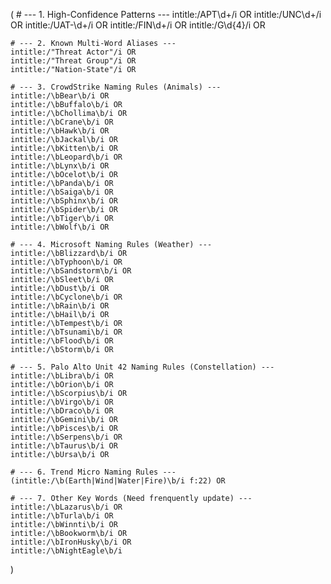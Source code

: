 (
    # --- 1. High-Confidence Patterns ---
    intitle:/APT\d+/i OR 
    intitle:/UNC\d+/i OR 
    intitle:/UAT-\d+/i OR
    intitle:/FIN\d+/i OR 
    intitle:/G\d{4}/i OR

    # --- 2. Known Multi-Word Aliases ---
    intitle:/"Threat Actor"/i OR 
    intitle:/"Threat Group"/i OR 
    intitle:/"Nation-State"/i OR

    # --- 3. CrowdStrike Naming Rules (Animals) ---
    intitle:/\bBear\b/i OR 
    intitle:/\bBuffalo\b/i OR 
    intitle:/\bChollima\b/i OR 
    intitle:/\bCrane\b/i OR 
    intitle:/\bHawk\b/i OR 
    intitle:/\bJackal\b/i OR 
    intitle:/\bKitten\b/i OR 
    intitle:/\bLeopard\b/i OR 
    intitle:/\bLynx\b/i OR 
    intitle:/\bOcelot\b/i OR 
    intitle:/\bPanda\b/i OR 
    intitle:/\bSaiga\b/i OR 
    intitle:/\bSphinx\b/i OR 
    intitle:/\bSpider\b/i OR 
    intitle:/\bTiger\b/i OR 
    intitle:/\bWolf\b/i OR

    # --- 4. Microsoft Naming Rules (Weather) ---
    intitle:/\bBlizzard\b/i OR 
    intitle:/\bTyphoon\b/i OR 
    intitle:/\bSandstorm\b/i OR 
    intitle:/\bSleet\b/i OR 
    intitle:/\bDust\b/i OR 
    intitle:/\bCyclone\b/i OR 
    intitle:/\bRain\b/i OR 
    intitle:/\bHail\b/i OR 
    intitle:/\bTempest\b/i OR 
    intitle:/\bTsunami\b/i OR 
    intitle:/\bFlood\b/i OR 
    intitle:/\bStorm\b/i OR

    # --- 5. Palo Alto Unit 42 Naming Rules (Constellation) ---
    intitle:/\bLibra\b/i OR 
    intitle:/\bOrion\b/i OR 
    intitle:/\bScorpius\b/i OR 
    intitle:/\bVirgo\b/i OR 
    intitle:/\bDraco\b/i OR 
    intitle:/\bGemini\b/i OR 
    intitle:/\bPisces\b/i OR 
    intitle:/\bSerpens\b/i OR 
    intitle:/\bTaurus\b/i OR 
    intitle:/\bUrsa\b/i OR
	
	# --- 6. Trend Micro Naming Rules ---
	(intitle:/\b(Earth|Wind|Water|Fire)\b/i f:22) OR
	
    # --- 7. Other Key Words (Need frenquently update) ---
    intitle:/\bLazarus\b/i OR 
    intitle:/\bTurla\b/i OR 
    intitle:/\bWinnti\b/i OR 
    intitle:/\bBookworm\b/i OR 
    intitle:/\bIronHusky\b/i OR 
    intitle:/\bNightEagle\b/i
)